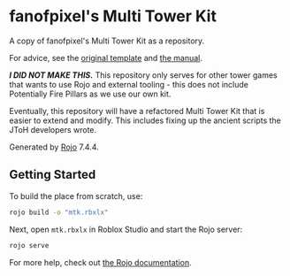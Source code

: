 # fanofpixel's Multi Tower Kit

A copy of fanofpixel's Multi Tower Kit as a repository.

For advice, see the [original template] and [the manual].

***I DID NOT MAKE THIS.*** This repository only serves for other tower games
that wants to use Rojo and external tooling - this does not include Potentially
Fire Pillars as we use our own kit.

Eventually, this repository will have a refactored Multi Tower Kit that is
easier to extend and modify. This includes fixing up the ancient scripts the
JToH developers wrote.

Generated by [Rojo] 7.4.4.

## Getting Started

To build the place from scratch, use:

```bash
rojo build -o "mtk.rbxlx"
```

Next, open `mtk.rbxlx` in Roblox Studio and start the Rojo server:

```bash
rojo serve
```

For more help, check out [the Rojo documentation].

[original template]: https://www.roblox.com/games/6441545053/Fanofpixels-Multi-Tower-Kit-V4-Template-Place
[the manual]: https://docs.google.com/document/d/1xx428ttUaJiv2b4197z1bZe2Eb6-vnmo/edit
[Rojo]: https://github.com/rojo-rbx/rojo
[the Rojo documentation]: https://rojo.space/docs
